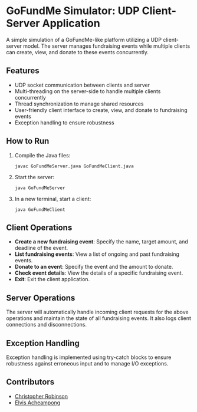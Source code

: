 # GoFundMe Simulator: UDP Client-Server Application

A simple simulation of a GoFundMe-like platform utilizing a UDP client-server model. The server manages fundraising events while multiple clients can create, view, and donate to these events concurrently.

## Features

- UDP socket communication between clients and server
- Multi-threading on the server-side to handle multiple clients concurrently
- Thread synchronization to manage shared resources
- User-friendly client interface to create, view, and donate to fundraising events
- Exception handling to ensure robustness

## How to Run

1. Compile the Java files:
   ```
   javac GoFundMeServer.java GoFundMeClient.java
   ```
2. Start the server:
   ```
   java GoFundMeServer
   ```
3. In a new terminal, start a client:
   ```
   java GoFundMeClient
   ```

## Client Operations

- **Create a new fundraising event**: Specify the name, target amount, and deadline of the event.
- **List fundraising events**: View a list of ongoing and past fundraising events.
- **Donate to an event**: Specify the event and the amount to donate.
- **Check event details**: View the details of a specific fundraising event.
- **Exit**: Exit the client application.

## Server Operations

The server will automatically handle incoming client requests for the above operations and maintain the state of all fundraising events. It also logs client connections and disconnections.

## Exception Handling

Exception handling is implemented using try-catch blocks to ensure robustness against erroneous input and to manage I/O exceptions.

## Contributors 

- [Christopher Robinson](<https://github.com/Christopher-C-Robinson>)
- [Elvis Acheampong](<https://github.com/ElvisKobi>)
